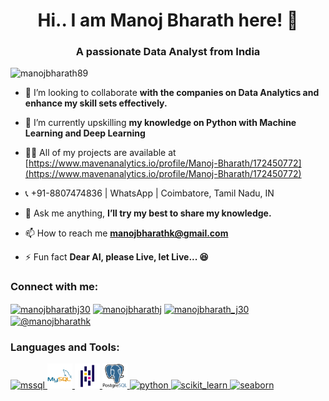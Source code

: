 <h1 align="center">Hi.. I am Manoj Bharath here! 👋 </h1>
<h3 align="center">A passionate Data Analyst from India</h3>

<p align="left"> <img src="https://komarev.com/ghpvc/?username=manojbharath89&label=Profile%20views&color=0e75b6&style=flat" alt="manojbharath89" /> </p>

- 👯 I’m looking to collaborate **with the companies on Data Analytics and enhance my skill sets effectively.**

- 🌱 I’m currently upskilling **my knowledge on Python with Machine Learning and Deep Learning**

- 👨‍💻 All of my projects are available at [https://www.mavenanalytics.io/profile/Manoj-Bharath/172450772](https://www.mavenanalytics.io/profile/Manoj-Bharath/172450772)

- 📞 +91-8807474836 | WhatsApp | Coimbatore, Tamil Nadu, IN

- 💬 Ask me anything, **I’ll try my best to share my knowledge.**

- 📫 How to reach me **manojbharathk@gmail.com**

- ⚡ Fun fact  **Dear AI, please Live, let Live... 😆**

<h3 align="left">Connect with me:</h3>
<p align="left">
<a href="https://linkedin.com/in/manojbharathj30" target="blank"><img align="center" src="https://raw.githubusercontent.com/MaheshBharadwaj/github-profile-readme-generator/neutral-icons/src/images/icons/Social/linked-in-alt.svg" alt="manojbharathj30" height="30" width="40" /></a>
<a href="https://kaggle.com/manojbharathj" target="blank"><img align="center" src="https://raw.githubusercontent.com/MaheshBharadwaj/github-profile-readme-generator/neutral-icons/src/images/icons/Social/kaggle.svg" alt="manojbharathj" height="30" width="40" /></a>
<a href="https://instagram.com/manojbharath_j30" target="blank"><img align="center" src="https://raw.githubusercontent.com/MaheshBharadwaj/github-profile-readme-generator/neutral-icons/src/images/icons/Social/instagram.svg" alt="manojbharath_j30" height="30" width="40" /></a>
<a href="https://medium.com/@manojbharathk" target="blank"><img align="center" src="https://raw.githubusercontent.com/MaheshBharadwaj/github-profile-readme-generator/neutral-icons/src/images/icons/Social/medium.svg" alt="@manojbharathk" height="30" width="40" /></a>
</p>

<h3 align="left">Languages and Tools:</h3>
<p align="left"> <a href="https://www.microsoft.com/en-us/sql-server" target="_blank" rel="noreferrer"> <img src="https://www.svgrepo.com/show/303229/microsoft-sql-server-logo.svg" alt="mssql" width="40" height="40"/> </a> <a href="https://www.mysql.com/" target="_blank" rel="noreferrer"> <img src="https://raw.githubusercontent.com/devicons/devicon/master/icons/mysql/mysql-original-wordmark.svg" alt="mysql" width="40" height="40"/> </a> <a href="https://pandas.pydata.org/" target="_blank" rel="noreferrer"> <img src="https://raw.githubusercontent.com/devicons/devicon/2ae2a900d2f041da66e950e4d48052658d850630/icons/pandas/pandas-original.svg" alt="pandas" width="40" height="40"/> </a> <a href="https://www.postgresql.org" target="_blank" rel="noreferrer"> <img src="https://raw.githubusercontent.com/devicons/devicon/master/icons/postgresql/postgresql-original-wordmark.svg" alt="postgresql" width="40" height="40"/> </a> <a href="https://www.python.org" target="_blank" rel="noreferrer"> <img src="https://dev.w3.org/SVG/tools/svgweb/samples/svg-files/python.svg" alt="python" width="40" height="40"/> </a> <a href="https://scikit-learn.org/" target="_blank" rel="noreferrer"> <img src="https://upload.wikimedia.org/wikipedia/commons/0/05/Scikit_learn_logo_small.svg" alt="scikit_learn" width="40" height="40"/> </a> <a href="https://seaborn.pydata.org/" target="_blank" rel="noreferrer"> <img src="https://seaborn.pydata.org/_images/logo-mark-lightbg.svg" alt="seaborn" width="40" height="40"/> </a> </p>

